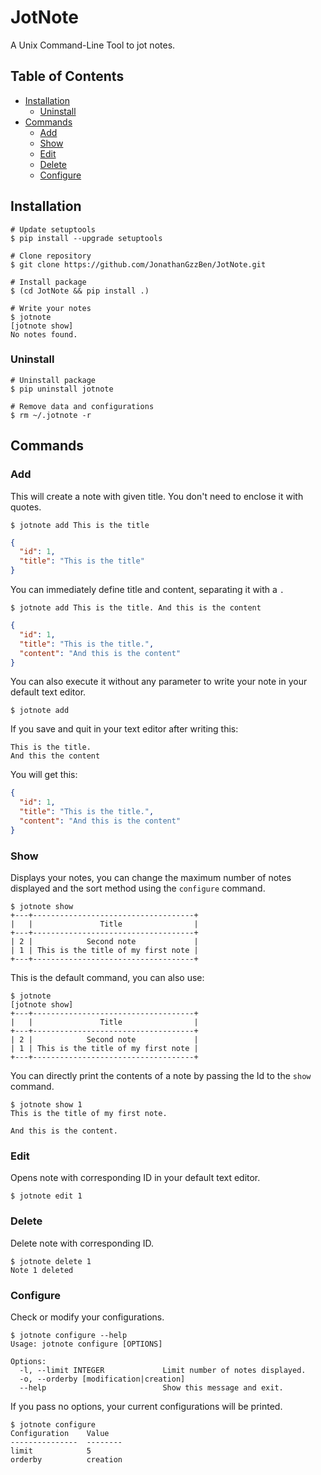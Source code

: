 # JotNote

A Unix Command-Line Tool to jot notes.

## Table of Contents

- [Installation](#installation)
  - [Uninstall](#uninstall)
- [Commands](#commands)
  - [Add](#add)
  - [Show](#show)
  - [Edit](#edit)
  - [Delete](#delete)
  - [Configure](#configure)

## Installation

```shell
# Update setuptools
$ pip install --upgrade setuptools

# Clone repository
$ git clone https://github.com/JonathanGzzBen/JotNote.git

# Install package
$ (cd JotNote && pip install .)

# Write your notes
$ jotnote
[jotnote show]
No notes found.
```

### Uninstall

```shell
# Uninstall package
$ pip uninstall jotnote

# Remove data and configurations
$ rm ~/.jotnote -r
```

## Commands

### Add

This will create a note with given title. You don't need to enclose it with quotes.

`$ jotnote add This is the title`

```json
{
  "id": 1,
  "title": "This is the title"
}
```

You can immediately define title and content, separating it with a `.`

`$ jotnote add This is the title. And this is the content`

```json
{
  "id": 1,
  "title": "This is the title.",
  "content": "And this is the content"
}
```

You can also execute it without any parameter to write your note in your default text editor.

`$ jotnote add`

If you save and quit in your text editor after writing this:

```shell
This is the title.
And this the content
```

You will get this:

```json
{
  "id": 1,
  "title": "This is the title.",
  "content": "And this is the content"
}
```

### Show

Displays your notes, you can change the maximum number of notes displayed and the sort method using the `configure` command.

```shell
$ jotnote show
+---+------------------------------------+
|   |               Title                |
+---+------------------------------------+
| 2 |            Second note             |
| 1 | This is the title of my first note |
+---+------------------------------------+
```

This is the default command, you can also use:

```shell
$ jotnote
[jotnote show]
+---+------------------------------------+
|   |               Title                |
+---+------------------------------------+
| 2 |            Second note             |
| 1 | This is the title of my first note |
+---+------------------------------------+
```

You can directly print the contents of a note by passing the Id to the `show` command.

```shell
$ jotnote show 1
This is the title of my first note.

And this is the content.
```

### Edit

Opens note with corresponding ID in your default text editor.

`$ jotnote edit 1`

### Delete

Delete note with corresponding ID.

```shell
$ jotnote delete 1
Note 1 deleted
```

### Configure

Check or modify your configurations.

```shell
$ jotnote configure --help
Usage: jotnote configure [OPTIONS]

Options:
  -l, --limit INTEGER             Limit number of notes displayed.
  -o, --orderby [modification|creation]
  --help                          Show this message and exit.
```

If you pass no options, your current configurations will be printed.

```shell
$ jotnote configure
Configuration    Value
---------------  --------
limit            5
orderby          creation
```
